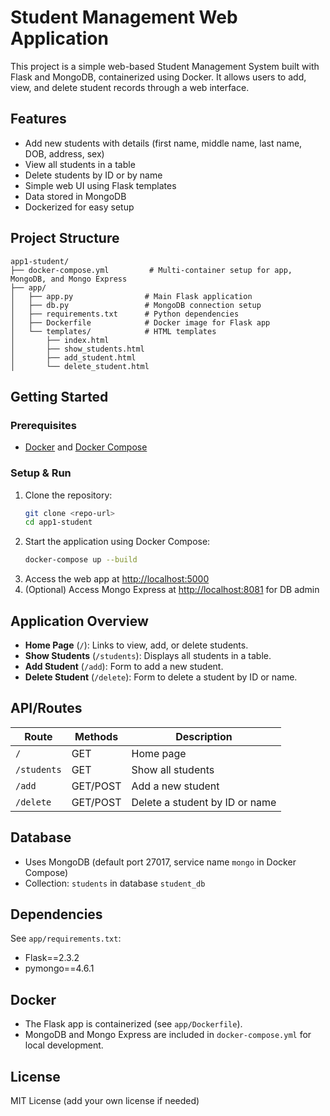 # Student Management Web Application

This project is a simple web-based Student Management System built with Flask and MongoDB, containerized using Docker. It allows users to add, view, and delete student records through a web interface.

## Features

- Add new students with details (first name, middle name, last name, DOB, address, sex)
- View all students in a table
- Delete students by ID or by name
- Simple web UI using Flask templates
- Data stored in MongoDB
- Dockerized for easy setup

## Project Structure

```
app1-student/
├── docker-compose.yml         # Multi-container setup for app, MongoDB, and Mongo Express
├── app/
│   ├── app.py                # Main Flask application
│   ├── db.py                 # MongoDB connection setup
│   ├── requirements.txt      # Python dependencies
│   ├── Dockerfile            # Docker image for Flask app
│   └── templates/            # HTML templates
│       ├── index.html
│       ├── show_students.html
│       ├── add_student.html
│       └── delete_student.html
```

## Getting Started

### Prerequisites

- [Docker](https://www.docker.com/) and [Docker Compose](https://docs.docker.com/compose/)

### Setup & Run

1. Clone the repository:
	```bash
	git clone <repo-url>
	cd app1-student
	```
2. Start the application using Docker Compose:
	```bash
	docker-compose up --build
	```
3. Access the web app at [http://localhost:5000](http://localhost:5000)
4. (Optional) Access Mongo Express at [http://localhost:8081](http://localhost:8081) for DB admin

## Application Overview

- **Home Page** (`/`): Links to view, add, or delete students.
- **Show Students** (`/students`): Displays all students in a table.
- **Add Student** (`/add`): Form to add a new student.
- **Delete Student** (`/delete`): Form to delete a student by ID or name.

## API/Routes

| Route         | Methods | Description                      |
|-------------- |-------- |----------------------------------|
| `/`           | GET     | Home page                        |
| `/students`   | GET     | Show all students                |
| `/add`        | GET/POST| Add a new student                |
| `/delete`     | GET/POST| Delete a student by ID or name   |

## Database

- Uses MongoDB (default port 27017, service name `mongo` in Docker Compose)
- Collection: `students` in database `student_db`

## Dependencies

See `app/requirements.txt`:

- Flask==2.3.2
- pymongo==4.6.1

## Docker

- The Flask app is containerized (see `app/Dockerfile`).
- MongoDB and Mongo Express are included in `docker-compose.yml` for local development.

## License

MIT License (add your own license if needed)